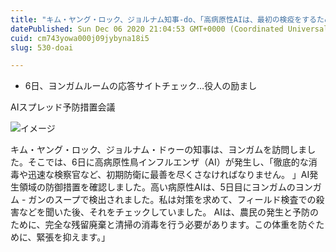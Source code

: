 ```yaml
---
title: "キム・ヤング・ロック、ジョルナム知事-do、「高病原性AIは、最初の検疫をするために最善を尽くすべきです」"
datePublished: Sun Dec 06 2020 21:04:53 GMT+0000 (Coordinated Universal Time)
cuid: cm743yowa000j09jybyna18i5
slug: 530-doai

---
```



- 6日、ヨンガムルームの応答サイトチェック…役人の励まし

AIスプレッド予防措置会議

![イメージ](https://cdn.hashnode.com/res/hashnode/image/upload/v1739497606059/e597f1a5-bb64-46d7-8f9b-86dc9ecd0fa4.jpeg)

キム・ヤング・ロック、ジョルナム・ドゥーの知事は、ヨンガムを訪問しました。そこでは、6日に高病原性鳥インフルエンザ（AI）が発生し、「徹底的な消毒や迅速な検察官など、初期防衛に最善を尽くさなければなりません。 」AI発生領域の防御措置を確認しました。高い病原性AIは、5日目にヨンガムのヨンガム - ガンのスープで検出されました。私は対策を求めて、フィールド検査での殺害などを聞いた後、それをチェックしていました。 AIは、農民の発生と予防のために、完全な残留廃棄と清掃の消毒を行う必要があります。この体重を防ぐために、緊張を抑えます。」